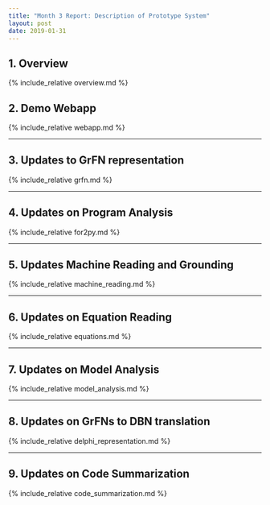 ```yaml
---
title: "Month 3 Report: Description of Prototype System"
layout: post
date: 2019-01-31
---
```


## 1. Overview
{% include_relative overview.md %}

## 2. Demo Webapp
{% include_relative webapp.md %}

---

## 3. Updates to GrFN representation
{% include_relative grfn.md %}

---

## 4. Updates on Program Analysis
{% include_relative for2py.md %}

---

## 5. Updates Machine Reading and Grounding
{% include_relative machine_reading.md %}

---

## 6. Updates on Equation Reading
{% include_relative equations.md %}

---

## 7. Updates on Model Analysis 
{% include_relative model_analysis.md %}

---

## 8. Updates on GrFNs to DBN translation
{% include_relative delphi_representation.md %}

---

## 9. Updates on Code Summarization
{% include_relative code_summarization.md %}
